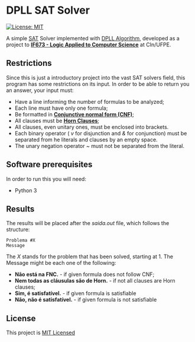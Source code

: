# DPLL SAT Solver

[![License: MIT](https://img.shields.io/badge/License-MIT-yellow.svg)](https://opensource.org/licenses/MIT)

A simple [SAT](https://en.wikipedia.org/wiki/Boolean_satisfiability_problem) Solver implemented with [DPLL Algorithm](https://en.wikipedia.org/wiki/Boolean_satisfiability_problem#Algorithms_for_solving_SAT), developed as a project to [**IF673 - Logic Applied to Computer Science**](https://www.cin.ufpe.br/~if673/) at CIn/UFPE.

## Restrictions

Since this is just a introductory project into the vast SAT solvers field, this program has some restrictions on its input. In order to be able to return you an answer, your input must:

- Have a line informing the number of formulas to be analyzed;
- Each line must have only one formula;
- Be formatted in [**Conjunctive normal form (CNF)**](https://en.wikipedia.org/wiki/Conjunctive_normal_form);
- All clauses must be [**Horn Clauses**](https://en.wikipedia.org/wiki/Horn_clause);
- All clauses, even unitary ones, must be enclosed into brackets.
- Each binary operator ( _v_ for disjunction and _&_ for conjunction) must be separated from he literals and clauses by an empty space.
- The unary negation operator _~_ must not be separated from the literal.

## Software prerequisites

In order to run this you will need:

- Python 3

## Results

The results will be placed after the _saida.out_ file, which follows the structure:

```
Problema #X
Message
```

The _X_ stands for the problem that has been solved, starting at 1. The Message might be each one of the following:

- **Não está na FNC.** - if given formula does not follow CNF;
- **Nem todas as cláusulas são de Horn.** - if not all clauses are Horn clauses;
- **Sim, é satisfatível.** - if given formula is satisfiable
- **Não, não é satisfatível.** - if given formula is not satisfiable

## License

This project is [MIT Licensed](LICENSE)
